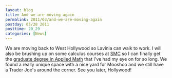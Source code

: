 ```yaml
---
layout: blog
title: And we are moving again
permalink: 2011/03/and-we-are-moving-again
postday: 03/28 2011
posttime: 20_29
categories: [News]
---
```


We are moving back to West Hollywood so Lavinia can walk to work. I will also be brushing up on some calculus courses at <a href="http://www.smc.edu/apps/pub.asp?Q=10226&B=1">SMC</a> so I can finally get the <a href="http://www.amath.washington.edu/studies/ms/">graduate degree in Applied Math</a> that I've had my eye on for so long. We found a really unique space with a nice yard for Mooshoo and we still have a Trader Joe's around the corner. See you later, Hollywood!
